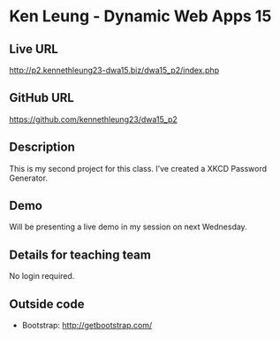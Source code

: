 # Ken Leung - Dynamic Web Apps 15

## Live URL
<http://p2.kennethleung23-dwa15.biz/dwa15_p2/index.php>

## GitHub URL
<https://github.com/kennethleung23/dwa15_p2>

## Description
This is my second project for this class. I’ve created a XKCD Password Generator.

## Demo
Will be presenting a live demo in my session on next Wednesday.

## Details for teaching team
No login required.

## Outside code
* Bootstrap: http://getbootstrap.com/
